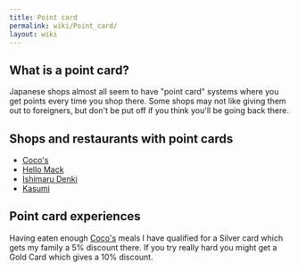 ```yaml
---
title: Point card
permalink: wiki/Point_card/
layout: wiki
---
```


What is a point card?
---------------------

Japanese shops almost all seem to have "point card" systems where you
get points every time you shop there. Some shops may not like giving
them out to foreigners, but don't be put off if you think you'll be
going back there.

Shops and restaurants with point cards
--------------------------------------

-   [Coco's](/wiki/Coco's "wikilink")
-   [Hello Mack](/wiki/Hello_Mack "wikilink")
-   [Ishimaru Denki](/wiki/Ishimaru_Denki "wikilink")
-   [Kasumi](/wiki/Kasumi "wikilink")

Point card experiences
----------------------

Having eaten enough [Coco's](/wiki/Coco's "wikilink") meals I have qualified
for a Silver card which gets my family a 5% discount there. If you try
really hard you might get a Gold Card which gives a 10% discount.
